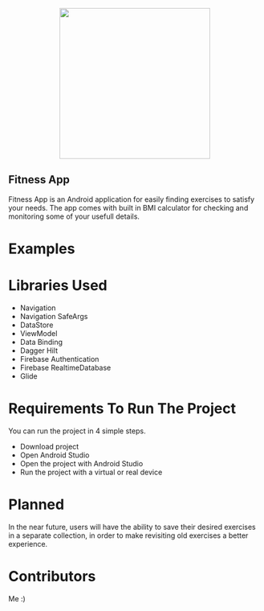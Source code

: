 <p align="center">
  <img src="https://github.com/MR-BIGO/TBC_Midterm/assets/74029793/2f9ace3f-859f-46cf-a8ac-e5cea6f95d9d" height="300" width="300" />
</p>

## Fitness App
Fitness App is an Android application for easily finding exercises to satisfy your needs.
The app comes with built in BMI calculator for checking and monitoring some of your usefull details.

# Examples

<p>
  
</p>

# Libraries Used
<ul>
<li>Navigation</li>
<li>Navigation SafeArgs</li>
<li>DataStore</li>
<li>ViewModel</li>
<li>Data Binding</li>
<li>Dagger Hilt</li>
<li>Firebase Authentication</li>
<li>Firebase RealtimeDatabase</li>
<li>Glide</li>
</ul>

# Requirements To Run The Project
You can run the project in 4 simple steps.
<ul>
    <li>Download project</li>
    <li>Open Android Studio</li>
    <li>Open the project with Android Studio</li>
    <li>Run the project with a virtual or real device</li>
</ul>

# Planned
In the near future, users will have the ability to save their desired exercises in a separate collection,
in order to make revisiting old exercises a better experience.

# Contributors

Me :)

